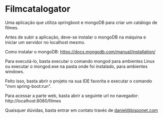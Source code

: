# Filmcatalogator

Uma aplicação que utiliza springboot e mongoDB para criar um catálogo de filmes.

Antes de subir a aplicação, deve-se instalar o mongoDB na máquina e iniciar um servidor no localhost mesmo. 

Como instalar o mongoDB: https://docs.mongodb.com/manual/installation/

Para executá-lo, basta executar o comando mongod para ambientes Linux ou executar o mongod.exe na pasta onde foi instalado, para ambientes windows.

Feito isso, basta abrir o projeto na sua IDE favorita e executar o comando "mvn spring-boot:run".

Para acessar a parte web, basta abrir a seguinte url no navegador: http://localhost:8080/filmes 

Quaisquer dúvidas, basta entrar em contato través de daniel@bisponet.com

